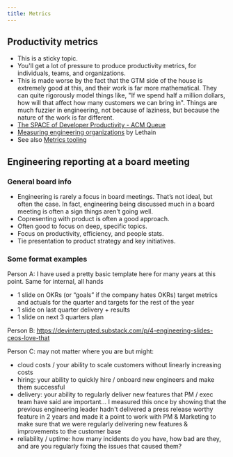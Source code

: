 ```yaml
---
title: Metrics
---
```


## Productivity metrics

* This is a sticky topic.
* You'll get a lot of pressure to produce productivity metrics, for individuals, teams, and organizations.
* This is made worse by the fact that the GTM side of the house is extremely good at this, and their work is far more mathematical. They can quite rigorously model things like, "If we spend half a million dollars, how will that affect how many customers we can bring in". Things are much fuzzier in engineering, not because of laziness, but because the nature of the work is far different.
* [The SPACE of Developer Productivity - ACM Queue](https://queue.acm.org/detail.cfm?id=3454124)
* [Measuring engineering organizations](https://lethain.com/measuring-engineering-organizations/) by Lethain
* See also [Metrics tooling](/wiki/tools/metrics/)

## Engineering reporting at a board meeting

### General board info

* Engineering is rarely a focus in board meetings. That’s not ideal, but often the case. In fact, engineering being discussed much in a board meeting is often a sign things aren't going well.
* Copresenting with product is often a good approach.
* Often good to focus on deep, specific topics.
* Focus on productivity, efficiency, and people stats.
* Tie presentation to product strategy and key initiatives.

### Some format examples

Person A: I have used a pretty basic template here for many years at this point. Same for internal, all hands
* 1 slide on OKRs (or “goals” if the company hates OKRs) target metrics and actuals for the quarter and targets for the rest of the year
* 1 slide on last quarter delivery + results
* 1 slide on next 3 quarters plan

Person B: https://devinterrupted.substack.com/p/4-engineering-slides-ceos-love-that

Person C: may not matter where you are but might:

* cloud costs / your ability to scale customers without linearly increasing costs
* hiring: your ability to quickly hire / onboard new engineers and make them successful
* delivery: your ability to regularly deliver new features that PM / exec team have said are important... I measured this once by showing that the previous engineering leader hadn't delivered a press release worthy feature in 2 years and made it a point to work with PM & Marketing to make sure that we were regularly delivering new features & improvements to the customer base
* reliability / uptime: how many incidents do you have, how bad are they, and are you regularly fixing the issues that caused them?


          